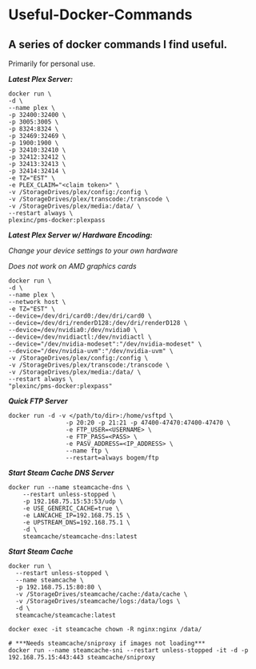 # Useful-Docker-Commands
A series of docker commands I find useful. 
---
Primarily for personal use. 

***Latest Plex Server:***
```
docker run \
-d \
--name plex \
-p 32400:32400 \
-p 3005:3005 \
-p 8324:8324 \
-p 32469:32469 \
-p 1900:1900 \
-p 32410:32410 \
-p 32412:32412 \
-p 32413:32413 \
-p 32414:32414 \
-e TZ="EST" \
-e PLEX_CLAIM="<claim token>" \
-v /StorageDrives/plex/config:/config \
-v /StorageDrives/plex/transcode:/transcode \
-v /StorageDrives/plex/media:/data/ \
--restart always \
plexinc/pms-docker:plexpass
```

***Latest Plex Server w/ Hardware Encoding:***

*Change your device settings to your own hardware*

*Does not work on AMD graphics cards* 

```
docker run \
-d \
--name plex \
--network host \
-e TZ="EST" \
--device=/dev/dri/card0:/dev/dri/card0 \
--device=/dev/dri/renderD128:/dev/dri/renderD128 \
--device=/dev/nvidia0:/dev/nvidia0 \
--device=/dev/nvidiactl:/dev/nvidiactl \
--device="/dev/nvidia-modeset":"/dev/nvidia-modeset" \
--device="/dev/nvidia-uvm":"/dev/nvidia-uvm" \
-v /StorageDrives/plex/config:/config \
-v /StorageDrives/plex/transcode:/transcode \
-v /StorageDrives/plex/media:/data/ \
--restart always \
"plexinc/pms-docker:plexpass"
```

***Quick FTP Server***
```
docker run -d -v </path/to/dir>:/home/vsftpd \
                -p 20:20 -p 21:21 -p 47400-47470:47400-47470 \
                -e FTP_USER=<USERNAME> \
                -e FTP_PASS=<PASS> \
                -e PASV_ADDRESS=<IP_ADDRESS> \
                --name ftp \
                --restart=always bogem/ftp
```

***Start Steam Cache DNS Server***
```
docker run --name steamcache-dns \
    --restart unless-stopped \
    -p 192.168.75.15:53:53/udp \
    -e USE_GENERIC_CACHE=true \
    -e LANCACHE_IP=192.168.75.15 \
    -e UPSTREAM_DNS=192.168.75.1 \
    -d \
    steamcache/steamcache-dns:latest
```

***Start Steam Cache***
```
docker run \
  --restart unless-stopped \
  --name steamcache \
  -p 192.168.75.15:80:80 \
  -v /StorageDrives/steamcache/cache:/data/cache \
  -v /StorageDrives/steamcache/logs:/data/logs \
  -d \
  steamcache/steamcache:latest

docker exec -it steamcache chown -R nginx:nginx /data/

# ***Needs steamcache/sniproxy if images not loading***
docker run --name steamcache-sni --restart unless-stopped -it -d -p 192.168.75.15:443:443 steamcache/sniproxy
```
